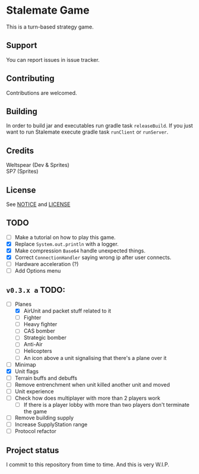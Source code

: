 # Stalemate Game
This is a turn-based strategy game.

## Support
You can report issues in issue tracker.

## Contributing
Contributions are welcomed.

## Building
In order to build jar and executables run gradle task `releaseBuild`. If you just want to run Stalemate execute gradle 
task `runClient` or `runServer`. 

## Credits
Weltspear (Dev & Sprites)\
SP7 (Sprites)

## License
See [NOTICE](NOTICE.md) and [LICENSE](LICENSE)

## TODO
- [ ] Make a tutorial on how to play this game.
- [x] Replace `System.out.println` with a logger.
- [x] Make compression `Base64` handle unexpected things.
- [x] Correct `ConnectionHandler` saying wrong ip after user connects.
- [ ] Hardware acceleration (?)
- [ ] Add Options menu
## `v0.3.x a` TODO:
- [ ] Planes
  - [x] AirUnit and packet stuff related to it
  - [ ] Fighter
  - [ ] Heavy fighter
  - [ ] CAS bomber
  - [ ] Strategic bomber
  - [ ] Anti-Air
  - [ ] Helicopters
  - [ ] An icon above a unit signalising that there's a plane over it
- [ ] Minimap
- [x] Unit flags
- [ ] Terrain buffs and debuffs
- [ ] Remove entrenchment when unit killed another unit and moved
- [ ] Unit experience
- [ ] Check how does multiplayer with more than 2 players work
  - [ ] If there is a player lobby with more than two players don't terminate the game
- [ ] Remove building supply
- [ ] Increase SupplyStation range
- [ ] Protocol refactor

## Project status
I commit to this repository from time to time. And this is very W.I.P.


